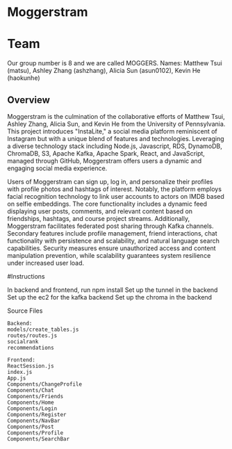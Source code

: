 # Moggerstram

# Team 
Our group number is 8 and we are called MOGGERS.
Names: Matthew Tsui (matsu), Ashley Zhang (ashzhang), Alicia Sun (asun0102), Kevin He (haokunhe)

## Overview
Moggerstram is the culmination of the collaborative efforts of Matthew Tsui, Ashley Zhang, Alicia Sun, and Kevin He from the University of Pennsylvania. This project introduces "InstaLite," a social media platform reminiscent of Instagram but with a unique blend of features and technologies. Leveraging a diverse technology stack including Node.js, Javascript, RDS, DynamoDB, ChromaDB, S3, Apache Kafka, Apache Spark, React, and JavaScript, managed through GitHub, Moggerstram offers users a dynamic and engaging social media experience.

Users of Moggerstram can sign up, log in, and personalize their profiles with profile photos and hashtags of interest. Notably, the platform employs facial recognition technology to link user accounts to actors on IMDB based on selfie embeddings. The core functionality includes a dynamic feed displaying user posts, comments, and relevant content based on friendships, hashtags, and course project streams. Additionally, Moggerstram facilitates federated post sharing through Kafka channels. Secondary features include profile management, friend interactions, chat functionality with persistence and scalability, and natural language search capabilities. Security measures ensure unauthorized access and content manipulation prevention, while scalability guarantees system resilience under increased user load.

#Instructions

In backend and frontend, run npm install
Set up the tunnel in the backend
Set up the ec2 for the kafka backend
Set up the chroma in the backend

Source Files
```
Backend:
models/create_tables.js
routes/routes.js
socialrank
recommendations

Frontend:
ReactSession.js
index.js
App.js
Components/ChangeProfile
Components/Chat
Components/Friends
Components/Home
Components/Login
Components/Register
Components/NavBar
Components/Post
Components/Profile
Components/SearchBar
```
